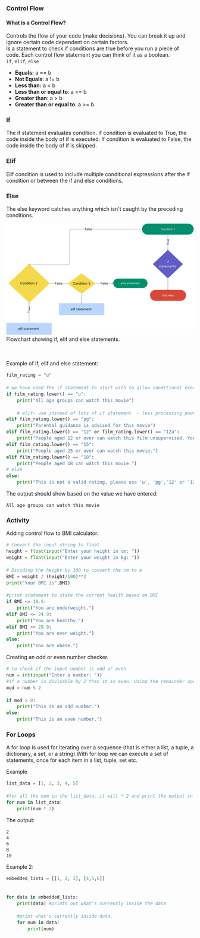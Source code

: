 ### Control Flow 
#### What is a Control Flow? 
Controls the flow of your code (make decisions). You can break it up and ignore certain code dependent on certain factors. 
<br> 
Is a statement to check if conditions are true before you run a piece of code. Each control flow statement you can think of it as a boolean.
<br>
`if`, `elif`, `else`
<br> 
- **Equals:** a == b
- **Not Equals**: a != b
- **Less than:** a < b
- **Less than or equal to**: a <= b
- **Greater than**: a > b 
- **Greater than or equal to**: a >= b

### If
The if statement evaluates condition.
If condition is evaluated to True, the code inside the body of if is executed. If condition is evaluated to False, the code inside the body of if is skipped.
<br>
### Elif 
Elif condition is used to include multiple conditional expressions after the if condition or between the if and else conditions.

### Else 

The else keyword catches anything which isn't caught by the preceding conditions.

![](If_else_elif_flowchart.png)
<br> 
Flowchart showing if, elif and else statements. 

<br>
<br>
Example of if, elif and else statement:
<br>

```python
film_rating = "u"

# we have used the if statement to start with to allow conditional execution of a statement based on the value of the expression.
if film_rating.lower() == "u":
    print("All age groups can watch this movie")
    
    # elif- use instead of lots of if statement  - less processing power and runs only if 'if' condition is not met.
elif film_rating.lower() == "pg":
    print("Parental guidance is advised for this movie")
elif film_rating.lower() == "12" or film_rating.lower() == "12a":
    print("People aged 12 or over can watch this film unsupervised. Younger people must be supervised.")
elif film_rating.lower() == "15":
    print("People aged 25 or over can watch this movie.")
elif film_rating.lower() == "18":
    print("People aged 18 can watch this movie.")
# else
else:
    print("This is not a valid rating, please use 'u', 'pg','12' or '12a, '15, '18'.")
```
The output should show based on the value we have entered:
```
All age groups can watch this movie
```


### Activity 
Adding control flow to BMI calculator.

```python
# Convert the input string to float
height = float(input("Enter your height in cm: "))
weight = float(input("Enter your weight in kg: "))

# Dividing the height by 100 to convert the cm to m
BMI = weight / (height/100)**2
print("Your BMI is",BMI)

#print statement to state the current health based on BMI
if BMI <= 18.5:
    print("You are underweight.")
elif BMI <= 24.9:
    print("You are healthy.")
elif BMI <= 29.9:
    print("You are over weight.")
else:
    print("You are obese.")
```
Creating an odd or even number checker.

```python
# to check if the input number is odd or even
num = int(input("Enter a number: "))
#if a number is divisable by 2 then it is even. Using the remainder operator % helps us calculate the remainder. if the remainder is not 0 then it is a odd number.
mod = num % 2

if mod > 0:
    print("This is an odd number.")
else:
    print("This is an even number.")
```
### For Loops

A for loop is used for iterating over a sequence (that is either a list, a tuple, a dictionary, a set, or a string).With for loop we can execute a set of statements, once for each item in a list, tuple, set etc.

Example
<br> 
```python
list_data = [1, 2, 3, 4, 5]

#for all the num in the list_data, it will * 2 and print the output in a sequential process. 
for num in list_data:
    print(num * 2)
```
The output: 
```
2
4
6
8
10

```
Example 2: 
```python
embedded_lists = [[1, 2, 3], [4,5,6]]


for data in embedded_lists:
    print(data) #prints out what's currently inside the data
    
    #print what's currently inside data.
    for num in data:
        print(num)
```